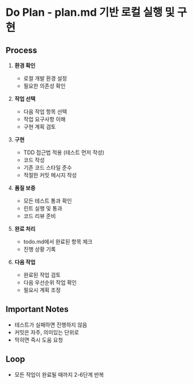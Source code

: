 # Do Plan - plan.md 기반 로컬 실행 및 구현

## Process

1. **환경 확인**
   - 로컬 개발 환경 설정
   - 필요한 의존성 확인

2. **작업 선택**
   - 다음 작업 항목 선택
   - 작업 요구사항 이해
   - 구현 계획 검토

3. **구현**
   - TDD 접근법 적용 (테스트 먼저 작성)
   - 코드 작성
   - 기존 코드 스타일 준수
   - 적절한 커밋 메시지 작성

4. **품질 보증**
   - 모든 테스트 통과 확인
   - 린트 실행 및 통과
   - 코드 리뷰 준비

5. **완료 처리**
   - todo.md에서 완료된 항목 체크
   - 진행 상황 기록

6. **다음 작업**
   - 완료된 작업 검토
   - 다음 우선순위 작업 확인
   - 필요시 계획 조정

## Important Notes
- 테스트가 실패하면 진행하지 않음
- 커밋은 자주, 의미있는 단위로
- 막히면 즉시 도움 요청

## Loop
- 모든 작업이 완료될 때까지 2-6단계 반복
